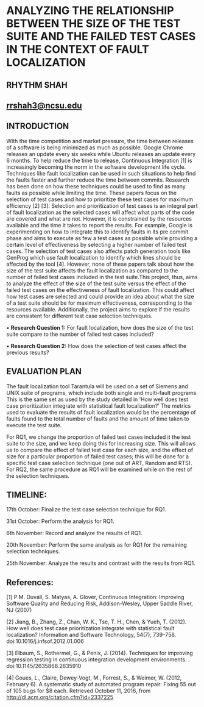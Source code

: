 ANALYZING THE RELATIONSHIP BETWEEN THE SIZE OF THE TEST SUITE AND THE FAILED TEST CASES IN THE CONTEXT OF FAULT LOCALIZATION
========================================================================

RHYTHM SHAH
-----------

rrshah3@ncsu.edu
----------------

INTRODUCTION
------------

 
With the time competition and market pressure, the time between releases of a software is being minimized as much as possible. Google Chrome releases an update every six weeks while Ubuntu releases an update every 6 months. To help reduce the time to release, Continuous Integration [1] is increasingly becoming the norm in the software development life cycle. Techniques like fault localization can be used in such situations to help find the faults faster and further reduce the time between commits. Research has been done on how these techniques could be used to find as many faults as possible while limiting the time. These papers focus on the selection of test cases and how to prioritize these test cases for maximum efficiency [2] [3]. Selection and prioritization of test cases is an integral part of fault localization as the selected cases will affect what parts of the code are covered and what are not. However, it is constrained by the resources available and the time it takes to report the results. For example, Google is experimenting on how to integrate this to identify faults in its pre commit phase and aims to execute as few a test cases as possible while providing a certain level of effectiveness by selecting a higher number of failed test cases. The selection of test cases also affects patch generation tools like  GenProg which use fault localization to identify which lines should be affected by the tool [4]. However, none of these papers talk about how the size of the test suite affects the fault localization as compared to the number of failed test cases included in the test suite.This project, thus, aims to analyze the effect of the size of the test suite versus the effect of the failed test cases on the effectiveness of fault localization. This could affect how test cases are selected and could provide an idea about what the size of a test suite should be for maximum effectiveness, corresponding to the resources available. Additionally, the project aims to explore if the results are consistent for different test case selection techniques.

•	**Research Question 1:** For fault localization, how does the size of the test suite compare to the number of failed test cases included?

•	**Research Question 2:** How does the selection of test cases affect the previous results?

EVALUATION PLAN
---------------

The fault localization tool Tarantula will be used on a set of Siemens and UNIX suite of programs, which include both single and multi-fault programs. This is the same set as used by the study detailed in ‘How well does test case prioritization integrate with statistical fault localization?’
The metrics used to evaluate the results of fault localization would be the percentage of faults found to the total number of faults and the amount of time taken to execute the test suite.

For RQ1, we change the proportion of failed test cases included it the test suite to the size, and we keep doing this for increasing size. This will allows us to compare the effect of failed test case for each size, and the effect of size for a particular proportion of failed test cases; this will be done for a specific test case selection technique (one out of ART, Random and RTS).
For RQ2, the same procedure as RQ1 will be examined while on the rest of the selection techniques.

TIMELINE:
---------

17th October: Finalize the test case selection technique for RQ1.

31st October: Perform the analysis for RQ1.

6th November: Record and analyze the results of RQ1.

20th November: Perform the same analysis as for RQ1 for the remaining selection
techniques.

25th November: Analyze the results and contrast with the results from RQ1.

References:
-----------

[1] P.M. Duvall, S. Matyas, A. Glover, Continuous Integration: Improving Software Quality and Reducing Risk, Addison-Wesley, Upper Saddle River, NJ (2007) 

[2] Jiang, B., Zhang, Z., Chan, W. K., Tse, T. H., Chen, & Yueh, T. (2012). How well does test case prioritization integrate with statistical fault localization? Information and Software Technology, 54(7), 739–758. doi:10.1016/j.infsof.2012.01.006

[3] Elbaum, S., Rothermel, G., & Penix, J. (2014). Techniques for improving regression testing in continuous integration development environments. . doi:10.1145/2635868.2635910

[4] Goues, L., Claire, Dewey-Vogt, M., Forrest, S., & Weimer, W. (2012, February 6). A systematic study of automated program repair: Fixing 55 out of 105 bugs for $8 each. Retrieved October 11, 2016, from 
http://dl.acm.org/citation.cfm?id=2337225
